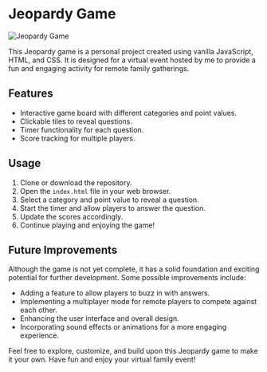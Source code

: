 # Jeopardy Game

![Jeopardy Game](https://raw.githubusercontent.com/digitaldeja0/jeopardy/main/images/social.png)

This Jeopardy game is a personal project created using vanilla JavaScript, HTML, and CSS. It is designed for a virtual event hosted by me to provide a fun and engaging activity for remote family gatherings.

## Features
- Interactive game board with different categories and point values.
- Clickable tiles to reveal questions.
- Timer functionality for each question.
- Score tracking for multiple players.

## Usage
1. Clone or download the repository.
2. Open the `index.html` file in your web browser.
3. Select a category and point value to reveal a question.
4. Start the timer and allow players to answer the question.
5. Update the scores accordingly.
6. Continue playing and enjoying the game!

## Future Improvements
Although the game is not yet complete, it has a solid foundation and exciting potential for further development. Some possible improvements include:

- Adding a feature to allow players to buzz in with answers.
- Implementing a multiplayer mode for remote players to compete against each other.
- Enhancing the user interface and overall design.
- Incorporating sound effects or animations for a more engaging experience.

Feel free to explore, customize, and build upon this Jeopardy game to make it your own. Have fun and enjoy your virtual family event!
